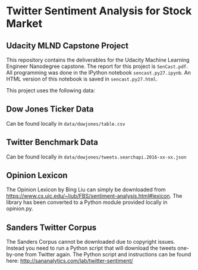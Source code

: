 # Twitter Sentiment Analysis for Stock Market
## Udacity MLND Capstone Project

This repository contains the deliverables for the Udacity Machine Learning Engineer Nanodegree capstone. The report for this project is `SenCast.pdf`. All programming was done in the IPython notebook `sencast.py27.ipynb`. An HTML version of this notebook is saved in `sencast.py27.html`.

This project uses the following data:

## Dow Jones Ticker Data

Can be found locally in `data/dowjones/table.csv`

## Twitter Benchmark Data

Can be found locally in `data/dowjones/tweets.searchapi.2016-xx-xx.json`

## Opinion Lexicon

The Opinion Lexicon by Bing Liu can simply be downloaded from https://www.cs.uic.edu/~liub/FBS/sentiment-analysis.html#lexicon. The library has been converted to a Python module provided locally in opinion.py.

## Sanders Twitter Corpus

The Sanders Corpus cannot be downloaded due to copyright issues. Instead you need to run a Python script that will download the tweets one-by-one from Twitter again. The Python script and instructions can be found here: http://sananalytics.com/lab/twitter-sentiment/

